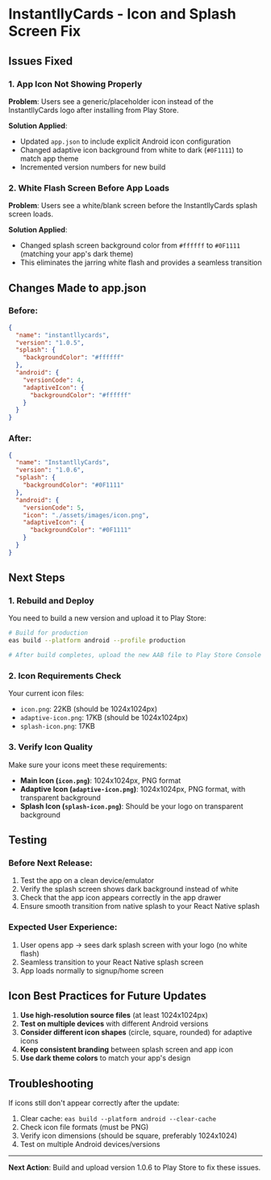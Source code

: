 # InstantllyCards - Icon and Splash Screen Fix

## Issues Fixed

### 1. App Icon Not Showing Properly
**Problem**: Users see a generic/placeholder icon instead of the InstantllyCards logo after installing from Play Store.

**Solution Applied**:
- Updated `app.json` to include explicit Android icon configuration
- Changed adaptive icon background from white to dark (`#0F1111`) to match app theme
- Incremented version numbers for new build

### 2. White Flash Screen Before App Loads
**Problem**: Users see a white/blank screen before the InstantllyCards splash screen loads.

**Solution Applied**:
- Changed splash screen background color from `#ffffff` to `#0F1111` (matching your app's dark theme)
- This eliminates the jarring white flash and provides a seamless transition

## Changes Made to app.json

### Before:
```json
{
  "name": "instantllycards",
  "version": "1.0.5",
  "splash": {
    "backgroundColor": "#ffffff"
  },
  "android": {
    "versionCode": 4,
    "adaptiveIcon": {
      "backgroundColor": "#ffffff"
    }
  }
}
```

### After:
```json
{
  "name": "InstantllyCards",
  "version": "1.0.6",
  "splash": {
    "backgroundColor": "#0F1111"
  },
  "android": {
    "versionCode": 5,
    "icon": "./assets/images/icon.png",
    "adaptiveIcon": {
      "backgroundColor": "#0F1111"
    }
  }
}
```

## Next Steps

### 1. Rebuild and Deploy
You need to build a new version and upload it to Play Store:

```bash
# Build for production
eas build --platform android --profile production

# After build completes, upload the new AAB file to Play Store Console
```

### 2. Icon Requirements Check
Your current icon files:
- `icon.png`: 22KB (should be 1024x1024px)
- `adaptive-icon.png`: 17KB (should be 1024x1024px) 
- `splash-icon.png`: 17KB

### 3. Verify Icon Quality
Make sure your icons meet these requirements:
- **Main Icon (`icon.png`)**: 1024x1024px, PNG format
- **Adaptive Icon (`adaptive-icon.png`)**: 1024x1024px, PNG format, with transparent background
- **Splash Icon (`splash-icon.png`)**: Should be your logo on transparent background

## Testing

### Before Next Release:
1. Test the app on a clean device/emulator
2. Verify the splash screen shows dark background instead of white
3. Check that the app icon appears correctly in the app drawer
4. Ensure smooth transition from native splash to your React Native splash

### Expected User Experience:
1. User opens app → sees dark splash screen with your logo (no white flash)
2. Seamless transition to your React Native splash screen
3. App loads normally to signup/home screen

## Icon Best Practices for Future Updates

1. **Use high-resolution source files** (at least 1024x1024px)
2. **Test on multiple devices** with different Android versions
3. **Consider different icon shapes** (circle, square, rounded) for adaptive icons
4. **Keep consistent branding** between splash screen and app icon
5. **Use dark theme colors** to match your app's design

## Troubleshooting

If icons still don't appear correctly after the update:
1. Clear cache: `eas build --platform android --clear-cache`
2. Check icon file formats (must be PNG)
3. Verify icon dimensions (should be square, preferably 1024x1024)
4. Test on multiple Android devices/versions

---

**Next Action**: Build and upload version 1.0.6 to Play Store to fix these issues.